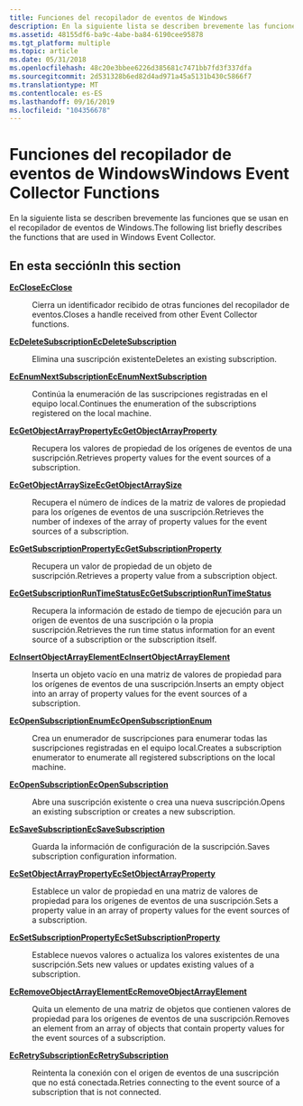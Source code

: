 ```yaml
---
title: Funciones del recopilador de eventos de Windows
description: En la siguiente lista se describen brevemente las funciones que se usan en el recopilador de eventos de Windows.
ms.assetid: 48155df6-ba9c-4abe-ba84-6190cee95878
ms.tgt_platform: multiple
ms.topic: article
ms.date: 05/31/2018
ms.openlocfilehash: 48c20e3bbee6226d385681c7471bb7fd3f337dfa
ms.sourcegitcommit: 2d531328b6ed82d4ad971a45a5131b430c5866f7
ms.translationtype: MT
ms.contentlocale: es-ES
ms.lasthandoff: 09/16/2019
ms.locfileid: "104356678"
---
```

# <a name="windows-event-collector-functions"></a><span data-ttu-id="54be4-103">Funciones del recopilador de eventos de Windows</span><span class="sxs-lookup"><span data-stu-id="54be4-103">Windows Event Collector Functions</span></span>

<span data-ttu-id="54be4-104">En la siguiente lista se describen brevemente las funciones que se usan en el recopilador de eventos de Windows.</span><span class="sxs-lookup"><span data-stu-id="54be4-104">The following list briefly describes the functions that are used in Windows Event Collector.</span></span>

## <a name="in-this-section"></a><span data-ttu-id="54be4-105">En esta sección</span><span class="sxs-lookup"><span data-stu-id="54be4-105">In this section</span></span>

<dl> <dt>

[<span data-ttu-id="54be4-106">**EcClose**</span><span class="sxs-lookup"><span data-stu-id="54be4-106">**EcClose**</span></span>](/windows/desktop/api/Evcoll/nf-evcoll-ecclose)
</dt> <dd>

<span data-ttu-id="54be4-107">Cierra un identificador recibido de otras funciones del recopilador de eventos.</span><span class="sxs-lookup"><span data-stu-id="54be4-107">Closes a handle received from other Event Collector functions.</span></span>

</dd> <dt>

[<span data-ttu-id="54be4-108">**EcDeleteSubscription**</span><span class="sxs-lookup"><span data-stu-id="54be4-108">**EcDeleteSubscription**</span></span>](/windows/desktop/api/Evcoll/nf-evcoll-ecdeletesubscription)
</dt> <dd>

<span data-ttu-id="54be4-109">Elimina una suscripción existente</span><span class="sxs-lookup"><span data-stu-id="54be4-109">Deletes an existing subscription.</span></span>

</dd> <dt>

[<span data-ttu-id="54be4-110">**EcEnumNextSubscription**</span><span class="sxs-lookup"><span data-stu-id="54be4-110">**EcEnumNextSubscription**</span></span>](/windows/desktop/api/Evcoll/nf-evcoll-ecenumnextsubscription)
</dt> <dd>

<span data-ttu-id="54be4-111">Continúa la enumeración de las suscripciones registradas en el equipo local.</span><span class="sxs-lookup"><span data-stu-id="54be4-111">Continues the enumeration of the subscriptions registered on the local machine.</span></span>

</dd> <dt>

[<span data-ttu-id="54be4-112">**EcGetObjectArrayProperty**</span><span class="sxs-lookup"><span data-stu-id="54be4-112">**EcGetObjectArrayProperty**</span></span>](/windows/desktop/api/Evcoll/nf-evcoll-ecgetobjectarrayproperty)
</dt> <dd>

<span data-ttu-id="54be4-113">Recupera los valores de propiedad de los orígenes de eventos de una suscripción.</span><span class="sxs-lookup"><span data-stu-id="54be4-113">Retrieves property values for the event sources of a subscription.</span></span>

</dd> <dt>

[<span data-ttu-id="54be4-114">**EcGetObjectArraySize**</span><span class="sxs-lookup"><span data-stu-id="54be4-114">**EcGetObjectArraySize**</span></span>](/windows/desktop/api/Evcoll/nf-evcoll-ecgetobjectarraysize)
</dt> <dd>

<span data-ttu-id="54be4-115">Recupera el número de índices de la matriz de valores de propiedad para los orígenes de eventos de una suscripción.</span><span class="sxs-lookup"><span data-stu-id="54be4-115">Retrieves the number of indexes of the array of property values for the event sources of a subscription.</span></span>

</dd> <dt>

[<span data-ttu-id="54be4-116">**EcGetSubscriptionProperty**</span><span class="sxs-lookup"><span data-stu-id="54be4-116">**EcGetSubscriptionProperty**</span></span>](/windows/desktop/api/Evcoll/nf-evcoll-ecgetsubscriptionproperty)
</dt> <dd>

<span data-ttu-id="54be4-117">Recupera un valor de propiedad de un objeto de suscripción.</span><span class="sxs-lookup"><span data-stu-id="54be4-117">Retrieves a property value from a subscription object.</span></span>

</dd> <dt>

[<span data-ttu-id="54be4-118">**EcGetSubscriptionRunTimeStatus**</span><span class="sxs-lookup"><span data-stu-id="54be4-118">**EcGetSubscriptionRunTimeStatus**</span></span>](/windows/desktop/api/Evcoll/nf-evcoll-ecgetsubscriptionruntimestatus)
</dt> <dd>

<span data-ttu-id="54be4-119">Recupera la información de estado de tiempo de ejecución para un origen de eventos de una suscripción o la propia suscripción.</span><span class="sxs-lookup"><span data-stu-id="54be4-119">Retrieves the run time status information for an event source of a subscription or the subscription itself.</span></span>

</dd> <dt>

[<span data-ttu-id="54be4-120">**EcInsertObjectArrayElement**</span><span class="sxs-lookup"><span data-stu-id="54be4-120">**EcInsertObjectArrayElement**</span></span>](/windows/desktop/api/Evcoll/nf-evcoll-ecinsertobjectarrayelement)
</dt> <dd>

<span data-ttu-id="54be4-121">Inserta un objeto vacío en una matriz de valores de propiedad para los orígenes de eventos de una suscripción.</span><span class="sxs-lookup"><span data-stu-id="54be4-121">Inserts an empty object into an array of property values for the event sources of a subscription.</span></span>

</dd> <dt>

[<span data-ttu-id="54be4-122">**EcOpenSubscriptionEnum**</span><span class="sxs-lookup"><span data-stu-id="54be4-122">**EcOpenSubscriptionEnum**</span></span>](/windows/desktop/api/Evcoll/nf-evcoll-ecopensubscriptionenum)
</dt> <dd>

<span data-ttu-id="54be4-123">Crea un enumerador de suscripciones para enumerar todas las suscripciones registradas en el equipo local.</span><span class="sxs-lookup"><span data-stu-id="54be4-123">Creates a subscription enumerator to enumerate all registered subscriptions on the local machine.</span></span>

</dd> <dt>

[<span data-ttu-id="54be4-124">**EcOpenSubscription**</span><span class="sxs-lookup"><span data-stu-id="54be4-124">**EcOpenSubscription**</span></span>](/windows/desktop/api/Evcoll/nf-evcoll-ecopensubscription)
</dt> <dd>

<span data-ttu-id="54be4-125">Abre una suscripción existente o crea una nueva suscripción.</span><span class="sxs-lookup"><span data-stu-id="54be4-125">Opens an existing subscription or creates a new subscription.</span></span>

</dd> <dt>

[<span data-ttu-id="54be4-126">**EcSaveSubscription**</span><span class="sxs-lookup"><span data-stu-id="54be4-126">**EcSaveSubscription**</span></span>](/windows/desktop/api/Evcoll/nf-evcoll-ecsavesubscription)
</dt> <dd>

<span data-ttu-id="54be4-127">Guarda la información de configuración de la suscripción.</span><span class="sxs-lookup"><span data-stu-id="54be4-127">Saves subscription configuration information.</span></span>

</dd> <dt>

[<span data-ttu-id="54be4-128">**EcSetObjectArrayProperty**</span><span class="sxs-lookup"><span data-stu-id="54be4-128">**EcSetObjectArrayProperty**</span></span>](/windows/desktop/api/Evcoll/nf-evcoll-ecsetobjectarrayproperty)
</dt> <dd>

<span data-ttu-id="54be4-129">Establece un valor de propiedad en una matriz de valores de propiedad para los orígenes de eventos de una suscripción.</span><span class="sxs-lookup"><span data-stu-id="54be4-129">Sets a property value in an array of property values for the event sources of a subscription.</span></span>

</dd> <dt>

[<span data-ttu-id="54be4-130">**EcSetSubscriptionProperty**</span><span class="sxs-lookup"><span data-stu-id="54be4-130">**EcSetSubscriptionProperty**</span></span>](/windows/desktop/api/Evcoll/nf-evcoll-ecsetsubscriptionproperty)
</dt> <dd>

<span data-ttu-id="54be4-131">Establece nuevos valores o actualiza los valores existentes de una suscripción.</span><span class="sxs-lookup"><span data-stu-id="54be4-131">Sets new values or updates existing values of a subscription.</span></span>

</dd> <dt>

[<span data-ttu-id="54be4-132">**EcRemoveObjectArrayElement**</span><span class="sxs-lookup"><span data-stu-id="54be4-132">**EcRemoveObjectArrayElement**</span></span>](/windows/desktop/api/Evcoll/nf-evcoll-ecremoveobjectarrayelement)
</dt> <dd>

<span data-ttu-id="54be4-133">Quita un elemento de una matriz de objetos que contienen valores de propiedad para los orígenes de eventos de una suscripción.</span><span class="sxs-lookup"><span data-stu-id="54be4-133">Removes an element from an array of objects that contain property values for the event sources of a subscription.</span></span>

</dd> <dt>

[<span data-ttu-id="54be4-134">**EcRetrySubscription**</span><span class="sxs-lookup"><span data-stu-id="54be4-134">**EcRetrySubscription**</span></span>](/windows/desktop/api/Evcoll/nf-evcoll-ecretrysubscription)
</dt> <dd>

<span data-ttu-id="54be4-135">Reintenta la conexión con el origen de eventos de una suscripción que no está conectada.</span><span class="sxs-lookup"><span data-stu-id="54be4-135">Retries connecting to the event source of a subscription that is not connected.</span></span>

</dd> </dl>

 

 




